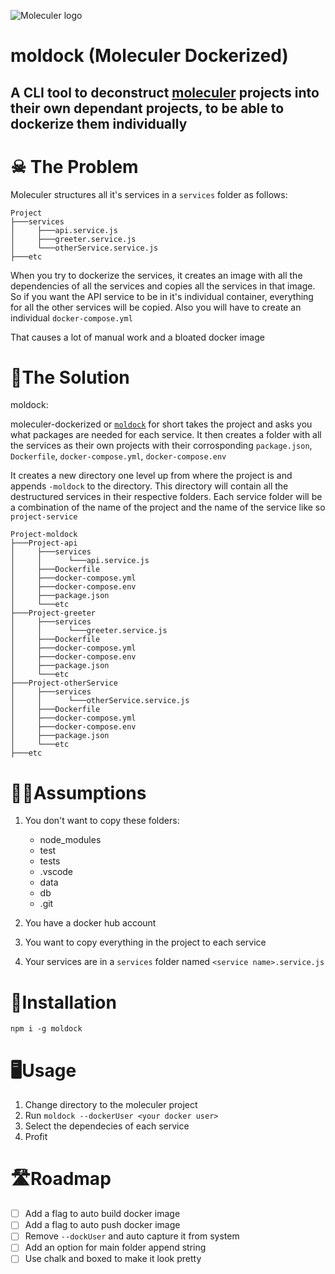 ![Moleculer logo](https://raw.githubusercontent.com/moleculerjs/moleculer/HEAD/docs/assets/logo.png)
# moldock (Moleculer Dockerized)

## A CLI tool to deconstruct [moleculer](https://github.com/moleculerjs/moleculer) projects into their own dependant projects, to be able to dockerize them individually

# ☠ The Problem

Moleculer structures all it's services in a `services` folder as follows:

```tree
Project
├───services
│     ├───api.service.js
│     ├───greeter.service.js
│     └───otherService.service.js
├───etc
```

When you try to dockerize the services, it creates an image with all the dependencies of all the services and copies all the services in that image. So if you want the API service to be in it's individual container, everything for all the other services will be copied. Also you will have to create an individual `docker-compose.yml`

That causes a lot of manual work and a bloated docker image

# 🎉The Solution

moldock:

moleculer-dockerized or [`moldock`](https://www.npmjs.com/package/moldock) for short takes the project and asks you what packages are needed for each service.
It then creates a folder with all the services as their own projects with their corrosponding `package.json`, `Dockerfile`, `docker-compose.yml`, `docker-compose.env`

It creates a new directory one level up from where the project is and appends `-moldock` to the directory.
This directory will contain all the destructured services in their respective folders. Each service folder will be a combination of the name of the project and the name of the service like so `project-service`

```tree
Project-moldock
├───Project-api
│     ├───services
│     │      └───api.service.js
│     ├───Dockerfile
│     ├───docker-compose.yml
│     ├───docker-compose.env
│     ├───package.json
│     └───etc
├───Project-greeter
│     ├───services
│     │      └───greeter.service.js
│     ├───Dockerfile
│     ├───docker-compose.yml
│     ├───docker-compose.env
│     ├───package.json
│     └───etc
├───Project-otherService
│     ├───services
│     │      └───otherService.service.js
│     ├───Dockerfile
│     ├───docker-compose.yml
│     ├───docker-compose.env
│     ├───package.json
│     └───etc
├───etc
```

# 🤷‍♂️Assumptions

1. You don't want to copy these folders:
    * node_modules
    * test
    * tests
    * .vscode
    * data
    * db
    * .git

2. You have a docker hub account
3. You want to copy everything in the project to each service
4. Your services are in a `services` folder named `<service name>.service.js`

# 🔻Installation

`npm i -g moldock`

# 🖥Usage

1. Change directory to the moleculer project
2. Run `moldock --dockerUser <your docker user>`
3. Select the dependecies of each service
4. Profit

# 🛣Roadmap

- [ ] Add a flag to auto build docker image
- [ ] Add a flag to auto push docker image
- [ ] Remove `--dockUser` and auto capture it from system
- [ ] Add an option for main folder append string
- [ ] Use chalk and boxed to make it look pretty
